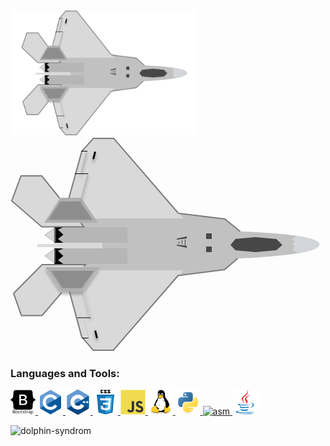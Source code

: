 <img src="https://github.com/Dolphin-Syndrom/f22-raptor/blob/main/raptor.svg" alt="My SVG Image" width="300" height="200">

<svg width="495" height="342" viewBox="0 0 495 342" fill="none" xmlns="http://www.w3.org/2000/svg">
<rect x="70" y="178" width="15" height="25" fill="black"/>
<path d="M269 121.5L343 130L375 156V167V185L343 213L269 221V121.5Z" fill="#C1C1C1"/>
<rect x="94" y="130" width="190" height="83" fill="#C1C1C1"/>
<path d="M132.502 342H165.148L277 213H84L112.915 320.231L132.502 342Z" fill="#D9D9D9"/>
<path d="M132.502 1H165.148L277 130H84L112.915 22.7687L132.502 1Z" fill="#D9D9D9"/>
<rect x="70" y="144" width="15" height="25" fill="black"/>
<path d="M16.2795 61H49.5845L119 144H49.5845L1 101.947L16.2795 61Z" fill="#D9D9D9"/>
<g filter="url(#filter0_b_0_1)">
<path d="M79.4815 97H112.926L140 137H54L79.4815 97Z" fill="#B0AFAF"/>
</g>
<g filter="url(#filter1_b_0_1)">
<path d="M76 148L84.5 144H187V169H84.5L76 163L84.5 156L76 148Z" fill="#B7B6B6"/>
</g>
<path d="M76 182L84.5 178H187V203H84.5L76 197L84.5 190L76 182Z" fill="#B7B6B6"/>
<path d="M93.5 97.5L114 23" stroke="#7B7B7B" stroke-width="2"/>
<line x1="61.9966" y1="131.985" x2="131.004" y2="132.015" stroke="#8D8D8D"/>
<line x1="61.5794" y1="131.73" x2="79.5794" y2="103.73" stroke="#8D8D8D"/>
<path d="M62 131.5L80 104H111L130.5 131.5H62Z" fill="#8D8D8D"/>
<line x1="79" y1="103.5" x2="111" y2="103.5" stroke="#8D8D8D"/>
<line x1="110.412" y1="102.716" x2="130.412" y2="131.716" stroke="#8D8D8D"/>
<path d="M78.5 97.5L50 62H16.8533L2 102L50 143.5H117.5L112.5 137.5" stroke="#7B7B7B" stroke-width="2"/>
<rect x="69" y="169" width="78" height="9" fill="#D9D9D9"/>
<path d="M16.3164 286H50.5821L122 203H50.5821L4 249.48L16.3164 286Z" fill="#D9D9D9"/>
<g filter="url(#filter2_d_0_1)">
<path d="M81.4815 248H114.926L142 208H56L81.4815 248Z" fill="#B0AFAF"/>
</g>
<g filter="url(#filter3_d_0_1)">
<line y1="-0.5" x2="42.45" y2="-0.5" transform="matrix(-0.259129 -0.965843 -0.965843 0.259129 128 289)" stroke="#C8C8C8"/>
</g>
<path d="M65 214L83 241.5H114L133.5 214H65Z" fill="#8D8D8D"/>
<path d="M82 248.5L50.5 285.5H17.5L5 250L50.5 204H120L117.5 207" stroke="#7B7B7B" stroke-width="2"/>
<path d="M107 289H128" stroke="black"/>
<path d="M54 156.5L70.5 144.809V168.191L54 156.5Z" fill="#D9D9D9"/>
<path d="M54 190L70.5 178.742V201.258L54 190Z" fill="#D9D9D9"/>
<path d="M493.991 171.684C493.991 185.368 426.998 190.25 384.096 193.229C341.193 196.207 335 190.876 335 171.684C335 152.492 346.825 149.544 384.096 151.529C421.366 153.515 493.991 158 493.991 171.684Z" fill="#C1C1C1"/>
<path d="M76 173.5L43 173.5" stroke="#DCDCDC" stroke-width="5"/>
<path d="M359.819 163L391.696 160L425.377 163L435 172.5L425.377 181L391.696 184L359.819 181L352 172.5L359.819 163Z" fill="#474747"/>
<path d="M103 58.5H124" stroke="black"/>
<g filter="url(#filter4_d_0_1)">
<line x1="124.483" y1="58.1296" x2="113.483" y2="99.1296" stroke="#9B9B9B"/>
</g>
<g filter="url(#filter5_d_0_1)">
<line x1="122.485" y1="22.1213" x2="113.485" y2="58.1213" stroke="#9B9B9B"/>
</g>
<g filter="url(#filter6_d_0_1)">
<line x1="135.455" y1="23.3638" x2="132.455" y2="35.3638" stroke="black" stroke-width="3"/>
</g>
<line x1="114.258" y1="22.3291" x2="133.258" y2="1.32909" stroke="#7B7B7B" stroke-width="2"/>
<line x1="133" y1="2" x2="165" y2="2" stroke="#7B7B7B" stroke-width="2"/>
<line x1="164.632" y1="1.45434" x2="268.882" y2="122.239" stroke="#7B7B7B" stroke-width="2"/>
<path d="M164.065 341.301L269 220.5" stroke="#7B7B7B" stroke-width="2"/>
<line x1="132" y1="341" x2="166" y2="341" stroke="#7B7B7B" stroke-width="2"/>
<line x1="115.072" y1="320.899" x2="132.435" y2="340.786" stroke="#7B7B7B" stroke-width="2"/>
<path d="M94.3223 247.12L114.61 321.681" stroke="#7B7B7B" stroke-width="2"/>
<path d="M451 163.5L457 158L474 161L481 163L486.5 165L492 167.5L495 171.5L492 176L488 178L482 180.5L474.5 182.5L459.5 185.5L451 179.5L455 175L451 171L455 167.5L451 163.5Z" fill="#D2D6DA"/>
<g filter="url(#filter7_d_0_1)">
<line y1="-1.5" x2="12.3693" y2="-1.5" transform="matrix(-0.242536 -0.970142 -0.970142 0.242536 137 322)" stroke="black" stroke-width="3"/>
</g>
<line x1="113" y1="22.5" x2="123" y2="22.5" stroke="black"/>
<line x1="115" y1="321.5" x2="125" y2="321.5" stroke="black"/>
<line x1="125.518" y1="322.132" x2="116.518" y2="289.132" stroke="#C8C8C8"/>
<rect x="313" y="175" width="9" height="9" fill="#474747"/>
<rect x="313" y="154" width="9" height="9" fill="#474747"/>
<path d="M266 162.5L282 159V162L266 164V162.5Z" fill="#3F3F48"/>
<path d="M266 173.5L282 177V174L266 172V173.5Z" fill="#3F3F48"/>
<rect x="269" y="167" width="1" height="3" fill="#3F3F48"/>
<rect x="274" y="165" width="1" height="6" fill="#3F3F48"/>
<rect x="279" y="164" width="1" height="9" fill="#3F3F48"/>
<path d="M367.5 151L343 131L269.5 122" stroke="#7B7B7B" stroke-width="2"/>
<path d="M363.5 194L342.5 212L269 221.5" stroke="#7B7B7B" stroke-width="2"/>
<path d="M70 146L55 156.5L70 167.5V146Z" stroke="#B0AFAF"/>
<path d="M70.5 179.5L55 190L70.5 201V179.5Z" stroke="#B0AFAF"/>
<path d="M71.5 145.5V168" stroke="#5A5A5A" stroke-width="2"/>
<path d="M71 179V201.5" stroke="#5A5A5A" stroke-width="2"/>
<defs>
<filter id="filter0_b_0_1" x="50" y="93" width="94" height="48" filterUnits="userSpaceOnUse" color-interpolation-filters="sRGB">
<feFlood flood-opacity="0" result="BackgroundImageFix"/>
<feGaussianBlur in="BackgroundImageFix" stdDeviation="2"/>
<feComposite in2="SourceAlpha" operator="in" result="effect1_backgroundBlur_0_1"/>
<feBlend mode="normal" in="SourceGraphic" in2="effect1_backgroundBlur_0_1" result="shape"/>
</filter>
<filter id="filter1_b_0_1" x="72" y="140" width="119" height="33" filterUnits="userSpaceOnUse" color-interpolation-filters="sRGB">
<feFlood flood-opacity="0" result="BackgroundImageFix"/>
<feGaussianBlur in="BackgroundImageFix" stdDeviation="2"/>
<feComposite in2="SourceAlpha" operator="in" result="effect1_backgroundBlur_0_1"/>
<feBlend mode="normal" in="SourceGraphic" in2="effect1_backgroundBlur_0_1" result="shape"/>
</filter>
<filter id="filter2_d_0_1" x="52" y="208" width="94" height="48" filterUnits="userSpaceOnUse" color-interpolation-filters="sRGB">
<feFlood flood-opacity="0" result="BackgroundImageFix"/>
<feColorMatrix in="SourceAlpha" type="matrix" values="0 0 0 0 0 0 0 0 0 0 0 0 0 0 0 0 0 0 127 0" result="hardAlpha"/>
<feOffset dy="4"/>
<feGaussianBlur stdDeviation="2"/>
<feComposite in2="hardAlpha" operator="out"/>
<feColorMatrix type="matrix" values="0 0 0 0 0 0 0 0 0 0 0 0 0 0 0 0 0 0 0.25 0"/>
<feBlend mode="normal" in2="BackgroundImageFix" result="effect1_dropShadow_0_1"/>
<feBlend mode="normal" in="SourceGraphic" in2="effect1_dropShadow_0_1" result="shape"/>
</filter>
<filter id="filter3_d_0_1" x="113" y="247.741" width="19.9658" height="49.2591" filterUnits="userSpaceOnUse" color-interpolation-filters="sRGB">
<feFlood flood-opacity="0" result="BackgroundImageFix"/>
<feColorMatrix in="SourceAlpha" type="matrix" values="0 0 0 0 0 0 0 0 0 0 0 0 0 0 0 0 0 0 127 0" result="hardAlpha"/>
<feOffset dy="4"/>
<feGaussianBlur stdDeviation="2"/>
<feComposite in2="hardAlpha" operator="out"/>
<feColorMatrix type="matrix" values="0 0 0 0 0 0 0 0 0 0 0 0 0 0 0 0 0 0 0.25 0"/>
<feBlend mode="normal" in2="BackgroundImageFix" result="effect1_dropShadow_0_1"/>
<feBlend mode="normal" in="SourceGraphic" in2="effect1_dropShadow_0_1" result="shape"/>
</filter>
<filter id="filter4_d_0_1" x="109" y="58" width="19.9658" height="49.2591" filterUnits="userSpaceOnUse" color-interpolation-filters="sRGB">
<feFlood flood-opacity="0" result="BackgroundImageFix"/>
<feColorMatrix in="SourceAlpha" type="matrix" values="0 0 0 0 0 0 0 0 0 0 0 0 0 0 0 0 0 0 127 0" result="hardAlpha"/>
<feOffset dy="4"/>
<feGaussianBlur stdDeviation="2"/>
<feComposite in2="hardAlpha" operator="out"/>
<feColorMatrix type="matrix" values="0 0 0 0 0 0 0 0 0 0 0 0 0 0 0 0 0 0 0.25 0"/>
<feBlend mode="normal" in2="BackgroundImageFix" result="effect1_dropShadow_0_1"/>
<feBlend mode="normal" in="SourceGraphic" in2="effect1_dropShadow_0_1" result="shape"/>
</filter>
<filter id="filter5_d_0_1" x="109" y="22" width="17.9701" height="44.2425" filterUnits="userSpaceOnUse" color-interpolation-filters="sRGB">
<feFlood flood-opacity="0" result="BackgroundImageFix"/>
<feColorMatrix in="SourceAlpha" type="matrix" values="0 0 0 0 0 0 0 0 0 0 0 0 0 0 0 0 0 0 127 0" result="hardAlpha"/>
<feOffset dy="4"/>
<feGaussianBlur stdDeviation="2"/>
<feComposite in2="hardAlpha" operator="out"/>
<feColorMatrix type="matrix" values="0 0 0 0 0 0 0 0 0 0 0 0 0 0 0 0 0 0 0.25 0"/>
<feBlend mode="normal" in2="BackgroundImageFix" result="effect1_dropShadow_0_1"/>
<feBlend mode="normal" in="SourceGraphic" in2="effect1_dropShadow_0_1" result="shape"/>
</filter>
<filter id="filter6_d_0_1" x="127" y="23" width="13.9104" height="20.7276" filterUnits="userSpaceOnUse" color-interpolation-filters="sRGB">
<feFlood flood-opacity="0" result="BackgroundImageFix"/>
<feColorMatrix in="SourceAlpha" type="matrix" values="0 0 0 0 0 0 0 0 0 0 0 0 0 0 0 0 0 0 127 0" result="hardAlpha"/>
<feOffset dy="4"/>
<feGaussianBlur stdDeviation="2"/>
<feComposite in2="hardAlpha" operator="out"/>
<feColorMatrix type="matrix" values="0 0 0 0 0 0 0 0 0 0 0 0 0 0 0 0 0 0 0.25 0"/>
<feBlend mode="normal" in2="BackgroundImageFix" result="effect1_dropShadow_0_1"/>
<feBlend mode="normal" in="SourceGraphic" in2="effect1_dropShadow_0_1" result="shape"/>
</filter>
<filter id="filter7_d_0_1" x="130" y="309.272" width="13.9104" height="20.7276" filterUnits="userSpaceOnUse" color-interpolation-filters="sRGB">
<feFlood flood-opacity="0" result="BackgroundImageFix"/>
<feColorMatrix in="SourceAlpha" type="matrix" values="0 0 0 0 0 0 0 0 0 0 0 0 0 0 0 0 0 0 127 0" result="hardAlpha"/>
<feOffset dy="4"/>
<feGaussianBlur stdDeviation="2"/>
<feComposite in2="hardAlpha" operator="out"/>
<feColorMatrix type="matrix" values="0 0 0 0 0 0 0 0 0 0 0 0 0 0 0 0 0 0 0.25 0"/>
<feBlend mode="normal" in2="BackgroundImageFix" result="effect1_dropShadow_0_1"/>
<feBlend mode="normal" in="SourceGraphic" in2="effect1_dropShadow_0_1" result="shape"/>
</filter>
</defs>
</svg>


<h3 align="left">Languages and Tools:</h3>
<p align="left"> <a href="https://getbootstrap.com" target="_blank" rel="noreferrer"> <img src="https://raw.githubusercontent.com/devicons/devicon/master/icons/bootstrap/bootstrap-plain-wordmark.svg" alt="bootstrap" width="40" height="40"/> </a> <a href="https://www.cprogramming.com/" target="_blank" rel="noreferrer"> <img src="https://raw.githubusercontent.com/devicons/devicon/master/icons/c/c-original.svg" alt="c" width="40" height="40"/> </a> <a href="https://www.w3schools.com/cpp/" target="_blank" rel="noreferrer"> <img src="https://raw.githubusercontent.com/devicons/devicon/master/icons/cplusplus/cplusplus-original.svg" alt="cplusplus" width="40" height="40"/> </a> <a href="https://www.w3schools.com/css/" target="_blank" rel="noreferrer"> <img src="https://raw.githubusercontent.com/devicons/devicon/master/icons/css3/css3-original-wordmark.svg" alt="css3" width="40" height="40"/> </a> <a href="https://developer.mozilla.org/en-US/docs/Web/JavaScript" target="_blank" rel="noreferrer"> <img src="https://raw.githubusercontent.com/devicons/devicon/master/icons/javascript/javascript-original.svg" alt="javascript" width="40" height="40"/> </a> <a href="https://www.linux.org/" target="_blank" rel="noreferrer"> <img src="https://raw.githubusercontent.com/devicons/devicon/master/icons/linux/linux-original.svg" alt="linux" width="40" height="40"/> </a> <a href="https://www.python.org" target="_blank" rel="noreferrer"> <img src="https://raw.githubusercontent.com/devicons/devicon/master/icons/python/python-original.svg" alt="python" width="40" height="40"/> </a> <a href="https://en.wikipedia.org/wiki/Assembly_language" target="_blank" rel="noreferrer"> <img src="https://encrypted-tbn0.gstatic.com/images?q=tbn:ANd9GcT0C5O7nbfrhtvGkNMCGKOJBXLeb3WjdF6QB1N5K0A1q-WtxWI00H6BxORjtbAYTl-9X_U&usqp=CAU" alt="asm" width="40" height="40"/> </a> <a href="https://www.oracle.com/java/" target="_blank" rel="noreferrer"><img  src="https://raw.githubusercontent.com/devicons/devicon/55609aa5bd817ff167afce0d965585c92040787a/icons/java/java-original.svg" alt="java" width="40" height="40"/></a></p>
<p><img align="left" src="https://github-readme-stats.vercel.app/api/top-langs?username=dolphin-syndrom&show_icons=true&locale=en&layout=compact" alt="dolphin-syndrom" /></p>

